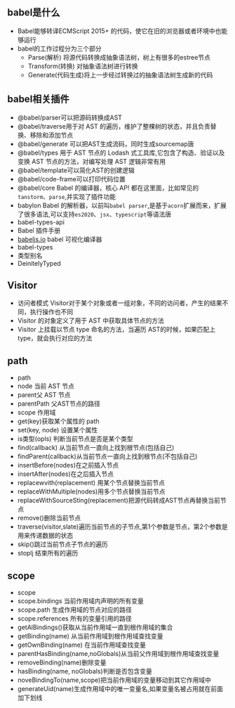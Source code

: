 ## babel是什么

- Babel能够转译ECMScript 2015+ 的代码，使它在旧的浏览器或者环境中也能够运行
- babel的工作过程分为三个部分
  - Parse(解析) 将源代码转换成抽象语法树，树上有很多的estree节点
  - Transform(转换) 对抽象语法树进行转换
  - Generate(代码生成)将上一步经过转换过的抽象语法树生成新的代码

## babel相关插件

- @babel/parser可以把源码转换成AST
- @babel/traverse用于对 AST 的遍历，维护了整棵树的状态，并且负责替换、移除和添加节点
- @babel/generate 可以把AST生成流码，同时生成sourcemap唐
- @babel/types 用于 AST 节点的 Lodash 式工具库,它包含了构造、验证以及变换 AST 节点的方法，对编写处理 AST 逻辑非常有用
- @babel/template可以简化AST的创建逻辑
- @babel/code-frame可以打印代码位置
- @babel/core Babel 的编译器，核心 AP! 都在这里面，比如常见的 `tanstorm`、`parse`,并实现了插件功能
- babylon Babel 的解析器，以前叫`babel parser`,是基于`acorn`扩展而来，扩展了很多语法,可以支持`es2020`、`jsx`、`typescript`等语法唐
- babel-types-api
- Babel 插件手册
- [babeljs.io](https://babeljs.io/repl) babel 可视化编译器
- babel-types
- 类型别名
- DeinitelyTyped

## Visitor

- 访问者模式 Visitor对于某个对象或者一组对象，不同的访问者，产生的结果不同，执行操作也不同
- Visitor 的对象定义了用于 AST 中获取具体节点的方法
- Visitor 上挂载以节点 type 命名的方法，当遍历 AST的时候，如果匹配上 type，就会执行对应的方法

## path

- path
- node 当前 AST 节点
- parent父 AST 节点
- parentPath 父AST节点的路径
- scope 作用域
- get(key)获取某个属性的 path
- set(key, node) 设置某个属性
- is类型(opls) 判断当前节点是否是某个类型
- find(callback) 从当前节点一直向上找到根节点(包括自己)
- findParent(callback)从当前节点一直向上找到根节点(不包括自己)
- insertBefore(nodes)在之前插入节点
- insertAfter(nodes)在之后插入节点
- replacewvith(replacement) 用某个节点替换当前节点
- replaceWithMultiple(nodes)用多个节点替换当前节点
- replaceWithSourceSting(replacement)把源代码转成AST节点再替换当前节点
- remove()删除当前节点
- traverse(visitor,slate)遍历当前节点的子节点,第1个参数是节点，第2个参数是用来传递数据的状态
- skip()跳过当前节点子节点的遍历
- stoplj 结束所有的遍历

## scope

- scope
- scope.bindings 当前作用域内声明的所有变量
- scope.path 生成作用域的节点对应的路径
- scope.references 所有的变量引用的路径
- getAlBindings()获取从当前作用域一直到根作用域的集合
- getBinding(name) 从当前作用域到根作用域查找变量
- getOwnBinding(name) 在当前作用域查找变量
- parentHasBinding(name,noGlobals)从当前父作用域到根作用域查找变量
- removeBinding(name)删除变量
- hasBinding(name, noGlobals)判断是否包含变量
- noveBindingTo(name,scope)把当前作用域的变量移动到其它作用域中
- generateUid(name)生成作用域中的唯一变量名,如果变量名被占用就在前面加下划线

